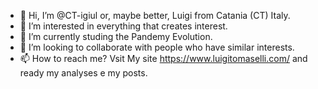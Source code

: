 - 👋 Hi, I’m @CT-igiul or, maybe better, Luigi from Catania (CT) Italy.
- 👀 I’m interested in everything that creates interest.
- 🌱 I’m currently studing the Pandemy Evolution. 
- 💞️ I’m looking to collaborate with people who have similar interests.
- 📫 How to reach me? Vsit My site https://www.luigitomaselli.com/ and ready my analyses e my posts.

<!---
CT-igiul/CT-igiul is a ✨ special ✨ repository because its `README.md` (this file) appears on your GitHub profile.
You can click the Preview link to take a look at your changes.
--->
